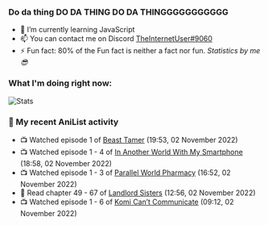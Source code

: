 ### Do da thing DO DA THING DO DA THINGGGGGGGGGGG

<!-- **TheInternetUser0/TheInternetUser0** is a ✨ _special_ ✨ repository because its `README.md` (this file) appears on your GitHub profile. -->


- 🌱 I’m currently learning JavaScript
- 📫 You can contact me on Discord [TheInternetUser#9060](https://discord.com/users/534117072796385300)
- ⚡ Fun fact: 80% of the Fun fact is neither a fact nor fun. _Statistics by me 😎_

### What I'm doing right now:
![Stats](https://discord.c99.nl/widget/theme-3/534117072796385300.png)

### 🌸 My recent AniList activity

<!-- ANILIST_ACTIVITY:start -->

-   📺 Watched episode 1 of [Beast Tamer](https://anilist.co/anime/150695) (19:53, 02 November 2022)
-   📺 Watched episode 1 - 4 of [In Another World With My Smartphone](https://anilist.co/anime/98491) (18:58, 02 November 2022)
-   📺 Watched episode 1 - 3 of [Parallel World Pharmacy](https://anilist.co/anime/136707) (16:52, 02 November 2022)
-   📖 Read chapter 49 - 67 of [Landlord Sisters](https://anilist.co/manga/138564) (12:56, 02 November 2022)
-   📺 Watched episode 1 - 6 of [Komi Can’t Communicate](https://anilist.co/anime/133965) (09:12, 02 November 2022)

<!-- ANILIST_ACTIVITY:end -->
